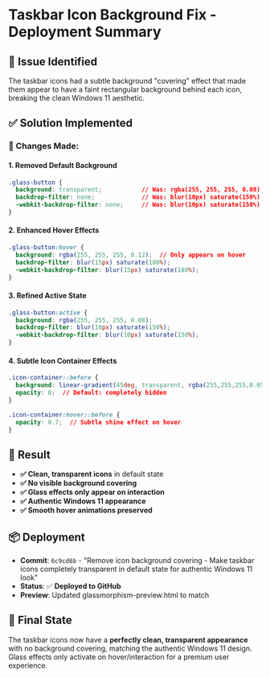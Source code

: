 # Taskbar Icon Background Fix - Deployment Summary

## 🎯 Issue Identified
The taskbar icons had a subtle background "covering" effect that made them appear to have a faint rectangular background behind each icon, breaking the clean Windows 11 aesthetic.

## ✅ Solution Implemented

### 🔧 Changes Made:

#### 1. **Removed Default Background**
```css
.glass-button {
  background: transparent;           // Was: rgba(255, 255, 255, 0.08)
  backdrop-filter: none;             // Was: blur(10px) saturate(150%)
  -webkit-backdrop-filter: none;     // Was: blur(10px) saturate(150%)
}
```

#### 2. **Enhanced Hover Effects**
```css
.glass-button:hover {
  background: rgba(255, 255, 255, 0.12);  // Only appears on hover
  backdrop-filter: blur(15px) saturate(180%);
  -webkit-backdrop-filter: blur(15px) saturate(180%);
}
```

#### 3. **Refined Active State**
```css
.glass-button:active {
  background: rgba(255, 255, 255, 0.08);
  backdrop-filter: blur(10px) saturate(150%);
  -webkit-backdrop-filter: blur(10px) saturate(150%);
}
```

#### 4. **Subtle Icon Container Effects**
```css
.icon-container::before {
  background: linear-gradient(45deg, transparent, rgba(255,255,255,0.05), transparent);
  opacity: 0;  // Default: completely hidden
}

.icon-container:hover::before {
  opacity: 0.7;  // Subtle shine effect on hover
}
```

## 🚀 Result
- **✅ Clean, transparent icons** in default state
- **✅ No visible background covering**
- **✅ Glass effects only appear on interaction**
- **✅ Authentic Windows 11 appearance**
- **✅ Smooth hover animations preserved**

## 📦 Deployment
- **Commit**: `6c9cd6b` - "Remove icon background covering - Make taskbar icons completely transparent in default state for authentic Windows 11 look"
- **Status**: ✅ **Deployed to GitHub**
- **Preview**: Updated glassmorphism-preview.html to match

## 🎉 Final State
The taskbar icons now have a **perfectly clean, transparent appearance** with no background covering, matching the authentic Windows 11 design. Glass effects only activate on hover/interaction for a premium user experience.